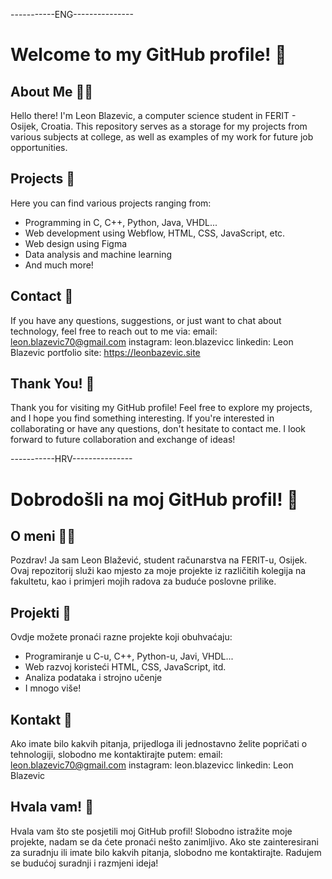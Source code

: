 
-----------ENG---------------
# Welcome to my GitHub profile! 👋

## About Me 🙎‍♂️
Hello there! I'm Leon Blazevic, a computer science student in FERIT - Osijek, Croatia.
This repository serves as a storage for my projects from various subjects at college, as well as examples of my work for future job opportunities.

## Projects 🚀
Here you can find various projects ranging from:
- Programming in C, C++, Python, Java, VHDL...
- Web development using Webflow, HTML, CSS, JavaScript, etc.
- Web design using Figma
- Data analysis and machine learning
- And much more!

## Contact 📧
If you have any questions, suggestions, or just want to chat about technology, feel free to reach out to me via:
email: leon.blazevic70@gmail.com
instagram: leon.blazevicc
linkedin: Leon Blazevic
portfolio site: https://leonbazevic.site
## Thank You! 🙏
Thank you for visiting my GitHub profile! Feel free to explore my projects, and I hope you find something interesting. 
If you're interested in collaborating or have any questions, don't hesitate to contact me. 
I look forward to future collaboration and exchange of ideas!

-----------HRV---------------
# Dobrodošli na moj GitHub profil! 👋

## O meni 🙎‍♂️
Pozdrav! Ja sam Leon Blažević, student računarstva na FERIT-u, Osijek.
Ovaj repozitorij služi kao mjesto za moje projekte iz različitih kolegija na fakultetu, kao i primjeri mojih radova za buduće poslovne prilike.

## Projekti 🚀
Ovdje možete pronaći razne projekte koji obuhvaćaju:
- Programiranje u C-u, C++, Python-u, Javi, VHDL...
- Web razvoj koristeći HTML, CSS, JavaScript, itd.
- Analiza podataka i strojno učenje
- I mnogo više!

## Kontakt 📧
Ako imate bilo kakvih pitanja, prijedloga ili jednostavno želite popričati o tehnologiji, slobodno me kontaktirajte putem: 
email: leon.blazevic70@gmail.com
instagram: leon.blazevicc
linkedin: Leon Blazevic

## Hvala vam! 🙏
Hvala vam što ste posjetili moj GitHub profil! 
Slobodno istražite moje projekte, nadam se da ćete pronaći nešto zanimljivo. 
Ako ste zainteresirani za suradnju ili imate bilo kakvih pitanja, slobodno me kontaktirajte. 
Radujem se budućoj suradnji i razmjeni ideja!

